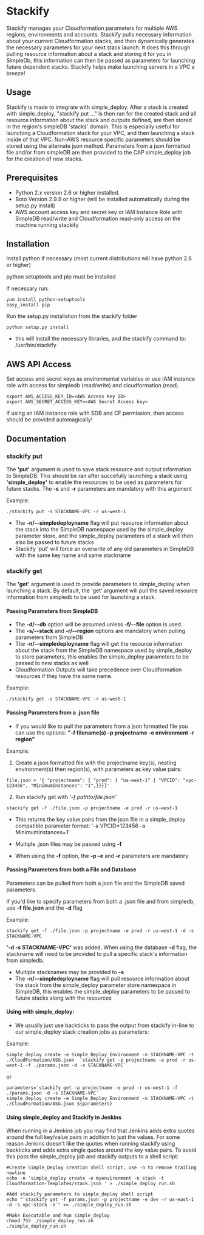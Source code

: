 Stackify
========
Stackify manages your Cloudformation parameters for multiple AWS regions, environments and accounts. Stackify pulls necessary information about your current Cloudformation stacks, and then dynamically generates the necessary parameters for your next stack launch.  It does this through pulling resource information about a stack and storing it for you in SimpleDb, this information can then be passed as parameters for launching future dependent stacks. Stackify helps make launching servers in a VPC a breeze!   

Usage
-----
Stackify is made to integrate with simple\_deploy. After a stack is created with simple\_deploy, "stackify put ..." is then ran for the created stack and all resource information about the stack and outputs defined, are then stored in the region's simpleDB 'stacks' domain. This is especially useful for launching a Cloudformation stack for your VPC, and then launching a stack inside of that VPC. Non-AWS resource specific parameters should be stored using the alternate json method. Parameters from a json formatted file and/or from simpleDB are then provided to the CAP simple\_deploy job for the creation of new stacks.

Prerequisites
-------------

* Python 2.x version 2.6 or higher installed.
* Boto Version 2.9.9 or higher (will be installed automatically during the setup.py install)
* AWS account access key and secret key or IAM Instance Role with SimpleDB read/write and Cloudformation read-only access on the machine running stackify

Installation
------------

Install python if necessary (most current distributions will have python 2.6 or higher)

python setuptools and pip must be installed

If necessary run: 

```
yum install python-setuptools
easy_install pip
```

Run the setup.py installation from the stackify folder

```
python setup.py install
```

* this will install the necessary libraries, and the stackify command to: /usr/bin/stackify


AWS API Access
--------------

Set access and secret keys as environmental variables or use IAM instance role with access for simpledb (read/write) and cloudformation (read).

```
export AWS_ACCESS_KEY_ID=<AWS Access Key ID>
export AWS_SECRET_ACCESS_KEY=<AWS Secret Access key>
```

If using an IAM instance role with SDB and CF permission, then access should be provided automagically!


Documentation
-----------

### stackify put


The **'put'** argument is used to save stack resource and output information to SimpleDB.
This should be ran after succefully launching a stack using __'simple\_deploy'__ to enable the resources to be used as parameters for future stacks.
The __-s__ and __-r__ parameters are mandatory with this argument


Example:
``` 
./stackify put -s STACKNAME-VPC -r us-west-1        
```

* The __-n/--simpledeployname__ flag will put resource information about the stack into the SimpleDB namespace used by the simple\_deploy parameter store, and the simple\_deploy parameters of a stack will then also be passed to future stacks
* Stackify 'put' will force an overwrite of any old parameters in SimpleDB with the same key name and same stackname



### stackify get

The **'get'** argument is used to provide parameters to simple\_deploy when launching a stack.
By default, the 'get' argument will pull the saved resource information from simpledb to be used for launching a stack.



#### Passing Parameters from SimpleDB

* The __-d/--db__ option will be assumed unless __-f/--file__  option is used.  
* The __-s/--stack__ and __-r/--region__ options are mandatory when pulling parameters from SimpleDB
* The __-n/--simpledeployname__ flag will get the resource information about the stack from the SimpleDB namespace used by simple\_deploy to store parameters, this enables the simple\_deploy parameters to be passed to new stacks as well
* Cloudformation Outputs will take precedence over Cloudformation resources if they have the same name.

Example: 
```
./stackify get -s STACKNAME-VPC -r us-west-1        
```



#### Passing Parameters from a .json file

* If you would like to pull the parameters from a json formatted file you can use the options: **"-f filename(s) -p projectname -e environment  -r region"**
  
Example: 
1. Create a json formatted file with the projectname key(s), nesting environment(s) then region(s), with parameters as key value pairs:

```
file.json < '{ "projectname": { "prod": { "us-west-1" { "VPCID": "vpc-123456", "MinimumInstances": "1",}}}}'
```

2. Run stackify get with _'-f pathto/file.json'_ 

```
stackify get -f ./file.json -p projectname -e prod -r us-west-1
```

* This returns the key value pairs from the json file in a simple\_deploy compatible parameter format: '-a VPCID=123456 -a MinimumInstances=1'

* Multiple .json files may be passed using __-f__
 
* When using the __-f__ option, the __-p -e__ and __-r__ parameters are mandatory





#### Passing Parameters from both a File and Database

Parameters can be pulled from both a json file and the SimpleDB saved parameters. 

If you'd like to specify parameters from both a .json file and from simpledb, use __-f file.json__ and the __-d__ flag
    
Example:

```
stackify get -f ./file.json -p projectname -e prod -r us-west-1 -d -s STACKNAME-VPC
```

__'-d -s STACKNAME-VPC'__ was added. When using the database __-d__ flag, the stackname will need to be provided to pull a specific stack's information from simpledb. 

* Multiple stacknames may be provided to __-s__
* The __-n/--simpledeployname__ flag will pull resource information about the stack from the simple\_deploy parameter store namespace in SimpleDB, this enables the simple\_deploy parameters to be passed to future stacks along with the resources


#### Using with simple\_deploy:

 * We usually just use backticks to pass the output from stackify in-line to our simple\_deploy stack creation jobs as parameters:

Example:

```
simple_deploy create -e Simple_Deploy_Environment -n STACKNAME-VPC -t ./CloudFormation/ASG.json  `stackify get -p projectname -e prod -r us-west-1 -f ./params.json -d -s STACKNAME-VPC`
```
or 

```
parameters=`stackify get -p projectname -e prod -r us-west-1 -f ./params.json -d -s STACKNAME-VPC`
simple_deploy create -e Simple_Deploy_Environment -n STACKNAME-VPC -t ./CloudFormation/ASG.json ${parameters}
```

#### Using simple_deploy and Stackify in Jenkins

When running in a Jenkins job you may find that Jenkins adds extra quotes around the full key/value pairs in addition to just the values. For some reason Jenkins doesn't like the quotes when running stackify using backticks and adds extra single quotes around the key value pairs. To avoid this pass the simple_deploy job and stackify outputs to a shell script:

```
#Create Simple_Deploy creation shell script, use -n to remove trailing newline
echo -n 'simple_deploy create -e myenvironment -n stack -t Cloudformation-Templates/stack.json ' > ./simple_deploy_run.sh 

#Add stackify parameters to simple_deploy shell script
echo "`stackify get -f params.json -p projectname -e dev -r us-east-1 -d -s vpc-stack -n`" >> ./simple_deploy_run.sh

#Make Executable and Run simple_deploy
chmod 755 ./simple_deploy_run.sh
./simple_deploy_run.sh

```

